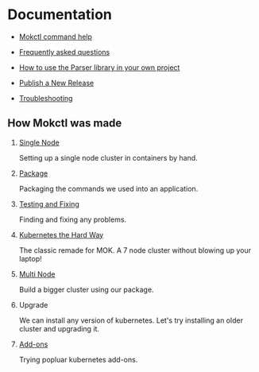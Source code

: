 # Documentation

* [Mokctl command help](/docs/man-mokctl.md)

* [Frequently asked questions](faq.md)

* [How to use the Parser library in your own project](parser.md)

* [Publish a New Release](/docs/publish.md)

* [Troubleshooting](troubleshoot.md)

## How Mokctl was made

1. [Single Node](/docs/build.md)
   
   Setting up a single node cluster in containers by hand.

2. [Package](/docs/package.md)
   
   Packaging the commands we used into an application.

3. [Testing and Fixing](/docs/testfix.md)
   
   Finding and fixing any problems.

4. [Kubernetes the Hard Way](https://github.com/my-own-kind/kubernetes-the-hard-way-in-containers)
   
   The classic remade for MOK. A 7 node cluster without blowing up your laptop!

5. [Multi Node](/docs/multinode.md)
   
   Build a bigger cluster using our package.

6. Upgrade
   
   We can install any version of kubernetes. Let's try installing an older cluster and upgrading it.

7. [Add-ons](/docs/addons.md)
   
   Trying popluar kubernetes add-ons.
